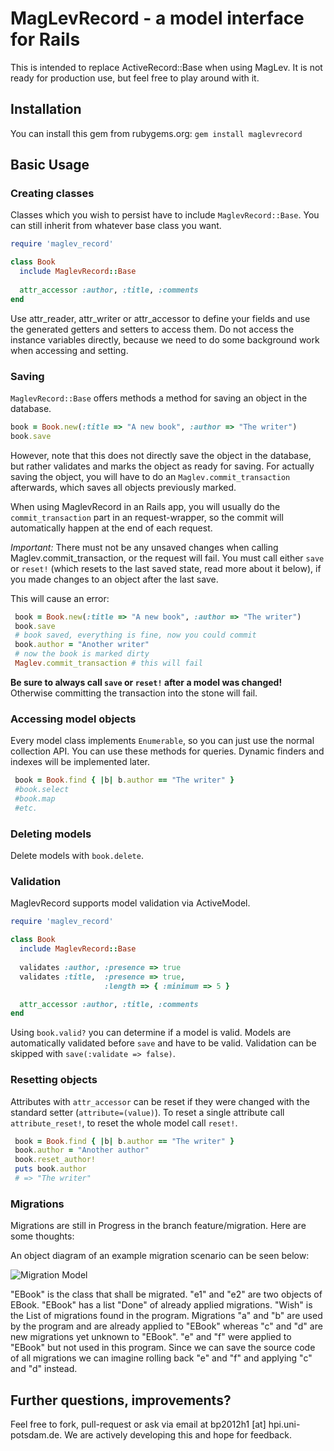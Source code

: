 # MagLevRecord - a model interface for Rails

This is intended to replace ActiveRecord::Base when using MagLev. It is not ready for production use, but feel free to play around with it.

## Installation

You can install this gem from rubygems.org:
```gem install maglevrecord```


## Basic Usage

### Creating classes

Classes which you wish to persist have to include ```MaglevRecord::Base```. You can still inherit from whatever base class you want.

```ruby
require 'maglev_record'

class Book
  include MaglevRecord::Base
  
  attr_accessor :author, :title, :comments
end
```
Use attr_reader, attr_writer or attr_accessor to define your fields and use the generated getters and setters to access them. Do not access the instance variables directly, because we need to do some background work when accessing and setting.

### Saving

```MaglevRecord::Base``` offers methods a method for saving an object in the database.

```ruby
book = Book.new(:title => "A new book", :author => "The writer")
book.save
```

However, note that this does not directly save the object in the database, but rather validates and marks the object as ready for saving.
For actually saving the object, you will have to do an ```Maglev.commit_transaction``` afterwards, which saves all objects previously marked.

When using MaglevRecord in an Rails app, you will usually do the ```commit_transaction``` part in an request-wrapper, so the commit will automatically happen at the end of each request.


*Important:*
There must not be any unsaved changes when calling Maglev.commit_transaction, or the request will fail. You must call either ```save``` or ```reset!``` (which resets to the last saved state, read more about it below), if you made changes to an object after the last save.

This will cause an error:

```ruby
 book = Book.new(:title => "A new book", :author => "The writer")
 book.save
 # book saved, everything is fine, now you could commit
 book.author = "Another writer"
 # now the book is marked dirty
 Maglev.commit_transaction # this will fail
```

**Be sure to always call ```save``` or ```reset!``` after a model was changed!** Otherwise committing the transaction into the stone will fail.


### Accessing model objects

Every model class implements ```Enumerable```, so you can just use the normal collection API.
You can use these methods for queries. Dynamic finders and indexes will be implemented later.
```ruby
 book = Book.find { |b| b.author == "The writer" }
 #book.select
 #book.map
 #etc.
```

### Deleting models

Delete models with ```book.delete```.

### Validation

MaglevRecord supports model validation via ActiveModel.

```ruby
require 'maglev_record'

class Book
  include MaglevRecord::Base
  
  validates :author, :presence => true
  validates :title,  :presence => true,
                     :length => { :minimum => 5 }

  attr_accessor :author, :title, :comments
end
```

Using ```book.valid?``` you can determine if a model is valid. Models are automatically validated before ```save``` and have to be valid. Validation can be skipped with ```save(:validate => false)```.

### Resetting objects

Attributes with ```attr_accessor``` can be reset if they were changed with the standard setter (```attribute=(value)```). To reset a single attribute call ```attribute_reset!```, to reset the whole model call ```reset!```. 

```ruby
 book = Book.find { |b| b.author == "The writer" }
 book.author = "Another author"
 book.reset_author!
 puts book.author
 # => "The writer"
```

### Migrations

Migrations are still in Progress in the branch feature/migration. Here are some thoughts:

An object diagram of an example migration scenario can be seen below:

![Migration Model](https://raw.github.com/niccokunzmann/maglev-wiki-pictures/master/Migration%200.png)

"EBook" is the class that shall be migrated. 
"e1" and "e2" are two objects of EBook. 
"EBook" has a list "Done" of already applied migrations.
"Wish" is the List of migrations found in the program.
Migrations "a" and "b" are used by the program and are already applied to "EBook" whereas "c" and "d" are new migrations yet unknown to "EBook".
"e" and "f" were applied to "EBook" but not used in this program.
Since we can save the source code of all migrations we can imagine rolling back "e" and "f" and applying "c" and "d" instead.


## Further questions, improvements?

Feel free to fork, pull-request or ask via email at bp2012h1 [at] hpi.uni-potsdam.de.
We are actively developing this and hope for feedback.

